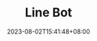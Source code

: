 ---
title: "Line Bot"
date: 2023-08-02T15:41:48+08:00
draft: false
tags: []
description: "This is a line bot which pushes news about speeches and competitions. It also provides user with useful services and subscription features."
image_url: "/images/Projects/LineBot/LineBot.png"
github_link: "https://github.com/mengxian0913/Vincent_Line_bot"
---